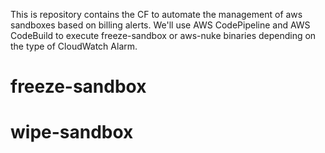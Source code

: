 
This is repository contains the CF to automate the management of aws sandboxes based on billing alerts.
We'll use AWS CodePipeline and AWS CodeBuild to execute freeze-sandbox or aws-nuke binaries depending on the type of CloudWatch Alarm.

# freeze-sandbox

# wipe-sandbox